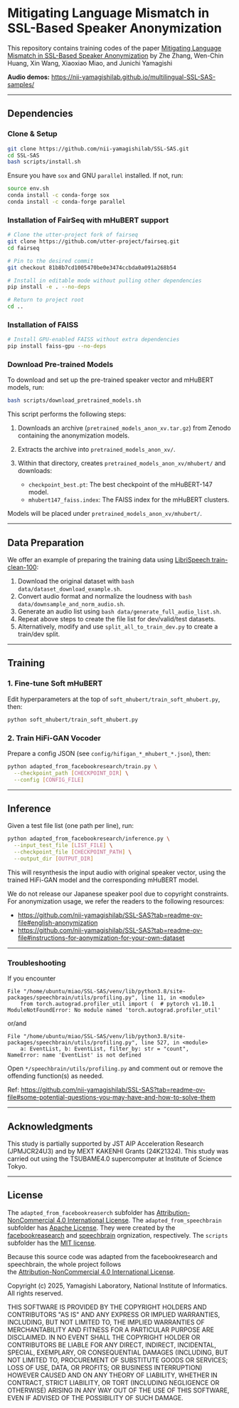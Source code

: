 # Mitigating Language Mismatch in SSL-Based Speaker Anonymization
This repository contains training codes of the paper
[Mitigating Language Mismatch in SSL-Based Speaker Anonymization]()
by Zhe Zhang, Wen-Chin Huang, Xin Wang, Xiaoxiao Miao, and Junichi Yamagishi

**Audio demos:** https://nii-yamagishilab.github.io/multilingual-SSL-SAS-samples/

---

## Dependencies

### Clone & Setup

```bash
git clone https://github.com/nii-yamagishilab/SSL-SAS.git
cd SSL-SAS
bash scripts/install.sh
```

Ensure you have `sox` and GNU `parallel` installed. If not, run:

```bash
source env.sh
conda install -c conda-forge sox
conda install -c conda-forge parallel
```

### Installation of FairSeq with mHuBERT support

```bash
# Clone the utter-project fork of fairseq
git clone https://github.com/utter-project/fairseq.git
cd fairseq

# Pin to the desired commit
git checkout 81b8b7cd1005470be0e3474ccbda0a091a268b54

# Install in editable mode without pulling other dependencies
pip install -e . --no-deps

# Return to project root
cd ..
```

### Installation of FAISS

```bash
# Install GPU-enabled FAISS without extra dependencies
pip install faiss-gpu --no-deps
```

### Download Pre-trained Models

To download and set up the pre-trained speaker vector and mHuBERT models, run:

```bash
bash scripts/download_pretrained_models.sh
```

This script performs the following steps:

1. Downloads an archive (`pretrained_models_anon_xv.tar.gz`) from Zenodo containing the anonymization models.
2. Extracts the archive into `pretrained_models_anon_xv/`.
3. Within that directory, creates `pretrained_models_anon_xv/mhubert/` and downloads:

   * `checkpoint_best.pt`: The best checkpoint of the mHuBERT-147 model.
   * `mhubert147_faiss.index`: The FAISS index for the mHuBERT clusters.

Models will be placed under `pretrained_models_anon_xv/mhubert/`.

---

## Data Preparation

We offer an example of preparing the training data using [LibriSpeech train-clean-100](https://www.openslr.org/12):
1. Download the original dataset with `bash data/dataset_download_example.sh`.
2. Convert audio format and normalize the loudness with `bash data/downsample_and_norm_audio.sh`.
3. Generate an audio list using `bash data/generate_full_audio_list.sh`.
4. Repeat above steps to create the file list for dev/valid/test datasets.
5. Alternatively, modify and use `split_all_to_train_dev.py` to create a train/dev split.

---

## Training

### 1. Fine-tune Soft mHuBERT

Edit hyperparameters at the top of `soft_mhubert/train_soft_mhubert.py`, then:

```bash
python soft_mhubert/train_soft_mhubert.py
```

### 2. Train HiFi-GAN Vocoder

Prepare a config JSON (see `config/hifigan_*_mhubert_*.json`), then:

```bash
python adapted_from_facebookresearch/train.py \
  --checkpoint_path [CHECKPOINT_DIR] \
  --config [CONFIG_FILE]
```

---

## Inference

Given a test file list (one path per line), run:

```bash
python adapted_from_facebookresearch/inference.py \
  --input_test_file [LIST_FILE] \
  --checkpoint_file [CHECKPOINT_PATH] \
  --output_dir [OUTPUT_DIR]
```
This will resynthesis the input audio with original speaker vector, using the trained HiFi-GAN model and the corresponding mHuBERT model.

We do not release our Japanese speaker pool due to copyright constraints.
For anonymization usage, we refer the readers to the following resources:
- https://github.com/nii-yamagishilab/SSL-SAS?tab=readme-ov-file#english-anonymization
- https://github.com/nii-yamagishilab/SSL-SAS?tab=readme-ov-file#instructions-for-aonymization-for-your-own-dataset

---

### Troubleshooting

If you encounter

```
File "/home/ubuntu/miao/SSL-SAS/venv/lib/python3.8/site-packages/speechbrain/utils/profiling.py", line 11, in <module>
    from torch.autograd.profiler_util import (  # pytorch v1.10.1
ModuleNotFoundError: No module named 'torch.autograd.profiler_util'
```
or/and
```
File "/home/ubuntu/miao/SSL-SAS/venv/lib/python3.8/site-packages/speechbrain/utils/profiling.py", line 527, in <module>
    a: EventList, b: EventList, filter_by: str = "count",
NameError: name 'EventList' is not defined
```

Open `*/speechbrain/utils/profiling.py` and comment out or remove the offending function(s) as needed.

Ref: https://github.com/nii-yamagishilab/SSL-SAS?tab=readme-ov-file#some-potential-questions-you-may-have-and-how-to-solve-them

---

## Acknowledgments
This study is partially supported by JST AIP Acceleration Research (JPMJCR24U3) and by MEXT KAKENHI Grants (24K21324). This study was carried out using the TSUBAME4.0 supercomputer at Institute of Science Tokyo.

---

## License

The `adapted_from_facebookreaserch` subfolder has [Attribution-NonCommercial 4.0 International License](https://github.com/nii-yamagishilab/SSL-SAS/blob/main/adapted_from_facebookresearch/LICENSE). The `adapted_from_speechbrain` subfolder has [Apache License](https://github.com/nii-yamagishilab/SSL-SAS/blob/main/adapted_from_speechbrain/LICENSE). They were created by the [facebookreasearch](https://github.com/facebookresearch/speech-resynthesis/blob/main) and [speechbrain](https://github.com/speechbrain/speechbrain) orgnization, respectively. The `scripts` subfolder has the [MIT license](https://github.com/nii-yamagishilab/SSL-SAS/blob/main/scripts/LICENSE).

Because this source code was adapted from the facebookresearch and speechbrain, the whole project follows  
the [Attribution-NonCommercial 4.0 International License](https://github.com/nii-yamagishilab/SSL-SAS/blob/main/adapted_from_facebookresearch/LICENSE).

Copyright (c) 2025, Yamagishi Laboratory, National Institute of Informatics.
All rights reserved.

THIS SOFTWARE IS PROVIDED BY THE COPYRIGHT HOLDERS AND CONTRIBUTORS "AS IS" AND ANY EXPRESS OR IMPLIED WARRANTIES, INCLUDING, BUT NOT LIMITED TO, THE IMPLIED WARRANTIES OF MERCHANTABILITY AND FITNESS FOR A PARTICULAR PURPOSE ARE DISCLAIMED. IN NO EVENT SHALL THE COPYRIGHT HOLDER OR CONTRIBUTORS BE LIABLE FOR ANY DIRECT, INDIRECT, INCIDENTAL, SPECIAL, EXEMPLARY, OR CONSEQUENTIAL DAMAGES (INCLUDING, BUT NOT LIMITED TO, PROCUREMENT OF SUBSTITUTE GOODS OR SERVICES; LOSS OF USE, DATA, OR PROFITS; OR BUSINESS INTERRUPTION) HOWEVER CAUSED AND ON ANY THEORY OF LIABILITY, WHETHER IN CONTRACT, STRICT LIABILITY, OR TORT (INCLUDING NEGLIGENCE OR OTHERWISE) ARISING IN ANY WAY OUT OF THE USE OF THIS SOFTWARE, EVEN IF ADVISED OF THE POSSIBILITY OF SUCH DAMAGE.
